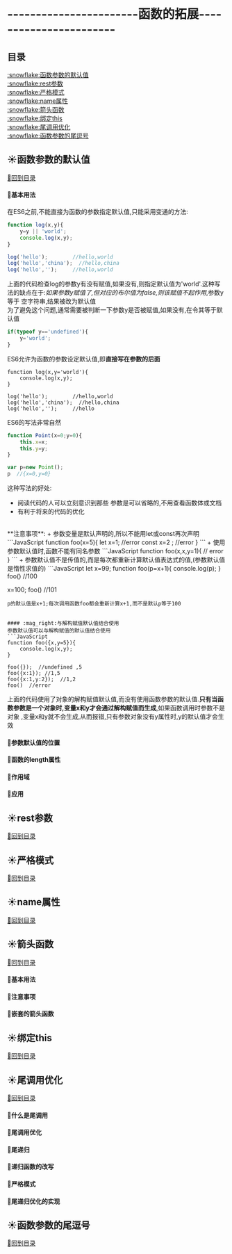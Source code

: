 # -----------------------函数的拓展-----------------------
## 目录
<p id="title"></p>
<a href="#p1">:snowflake:函数参数的默认值</a><br>
<a href="#p2">:snowflake:rest参数</a><br>
<a href="#p3">:snowflake:严格模式</a><br>
<a href="#p4">:snowflake:name属性</a><br>
<a href="#p5">:snowflake:箭头函数</a><br>
<a href="#p6">:snowflake:绑定this</a><br>
<a href="#p7">:snowflake:尾调用优化</a><br>
<a href="#p8">:snowflake:函数参数的尾逗号</a><br
<p id="p1"></p>

## :sunny:函数参数的默认值
<a href="#title">:whale2:回到目录</a><br>
#### :mag_right:基本用法
在ES6之前,不能直接为函数的参数指定默认值,只能采用变通的方法:
```JavaScript
function log(x,y){
    y=y || 'world';
    console.log(x,y);
}

log('hello');        //hello,world
log('hello','china');  //hello,china
log('hello','');     //hello,world
```
上面的代码检查log的参数y有没有赋值,如果没有,则指定默认值为'world'.这种写法的缺点在于:*如果参数y赋值了,但对应的布尔值为false,则该赋值不起作用*,参数y等于
空字符串,结果被改为默认值<br>
为了避免这个问题,通常需要被判断一下参数y是否被赋值,如果没有,在令其等于默认值
```JavaScript
if(typeof y=='undefined'){
    y='world';
}
```
ES6允许为函数的参数设定默认值,即**直接写在参数的后面**
```JavaScriptg
function log(x,y='world'){
    console.log(x,y);
}

log('hello');        //hello,world
log('hello','china');  //hello,china
log('hello','');     //hello
```
ES6的写法非常自然
```JavaScript
function Point(x=0;y=0){
    this.x=x;
    this.y=y;
}

var p=new Point();
p  //{x=0,y=0}
```
这种写法的好处:<br>
+ 阅读代码的人可以立刻意识到那些 参数是可以省略的,不用查看函数体或文档
+ 有利于将来的代码的优化
<br>
**注意事项**: 
+ 参数变量是默认声明的,所以不能用let或const再次声明
```JavaScript
function foo(x=5){
    let x=1;    //error
    const x=2 ;  //error
}
```
+ 使用参数默认值时,函数不能有同名参数
```JavaScript
function foo(x,x,y=1){
    // error
}
```
+ 参数默认值不是传值的,而是每次都重新计算默认值表达式的值,(参数默认值是惰性求值的)
```JavaScript
let x=99;
function foo(p=x+1){
    console.log(p);
}
foo()  //100

x=100;
foo()  //101
```
p的默认值是x+1;每次调用函数foo都会重新计算x+1,而不是默认p等于100


#### :mag_right:与解构赋值默认值结合使用
参数默认值可以与解构赋值的默认值结合使用
```JavaScript
function foo({x,y=5}){
    console.log(x,y);
}

foo({});  //undefined ,5
foo({x:1}); //1,5
foo({x:1,y:2});  //1,2
foo()  //error
```
上面的代码使用了对象的解构赋值默认值,而没有使用函数参数的默认值.**只有当函数参数是一个对象时,变量x和y才会通过解构赋值而生成**,如果函数调用时参数不是对象
,变量x和y就不会生成,从而报错,只有参数对象没有y属性时,y的默认值才会生效
#### :mag_right:参数默认值的位置
#### :mag_right:函数的length属性
#### :mag_right:作用域
#### :mag_right:应用
<p id="p2"></p>

## :sunny:rest参数
<a href="#title">:whale2:回到目录</a><br>
<p id="p3"></p>

## :sunny:严格模式
<a href="#title">:whale2:回到目录</a><br>
<p id="p4"></p>

## :sunny:name属性
<a href="#title">:whale2:回到目录</a><br>
<p id="p5"></p>

## :sunny:箭头函数
<a href="#title">:whale2:回到目录</a><br>
#### :mag_right:基本用法
#### :mag_right:注意事项
#### :mag_right:嵌套的箭头函数
<p id="p6"></p>

## :sunny:绑定this
<a href="#title">:whale2:回到目录</a><br>
<p id="p7"></p>

## :sunny:尾调用优化
<a href="#title">:whale2:回到目录</a><br>
#### :mag_right:什么是尾调用
#### :mag_right:尾调用优化
#### :mag_right:尾递归
#### :mag_right:递归函数的改写
#### :mag_right:严格模式
#### :mag_right:尾递归优化的实现
<p id="p8"></p>

## :sunny:函数参数的尾逗号
<a href="#title">:whale2:回到目录</a><br>
